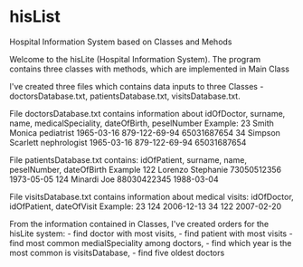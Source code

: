 # hisList
Hospital Information System based on Classes and Mehods

Welcome to the hisLite (Hospital Information System). The program contains three classes with methods, which are implemented in Main Class

I've created three files which contains data inputs to three Classes - doctorsDatabase.txt, patientsDatabase.txt, visitsDatabase.txt.

File doctorsDatabase.txt contains information about idOfDoctor, surname, name, medicalSpeciality, dateOfBirth, peselNumber
  Example:
  23 Smith Monica pediatrist 1965-03-16 879-122-69-94 65031687654
  34 Simpson Scarlett nephrologist 1965-03-16 879-122-69-94 65031687654

File patientsDatabase.txt contains: idOfPatient, surname, name, peselNumber, dateOfBirth
  Example
  122 Lorenzo Stephanie 73050512356 1973-05-05
  124 Minardi Joe 88030422345 1988-03-04

File visitsDatabase.txt contains information about medical visits: idOfDoctor, idOfPatient, dateOfVisit
  Example:
  23 124 2006-12-13
  34 122 2007-02-20

From the information contained in Classes, I've created orders for the hisLite system:
         - find doctor with most visits,
         - find patient with most visits
         - find most common medialSpeciality among doctors,
         - find which year is the most common is visitsDatabase,
         - find five oldest doctors
